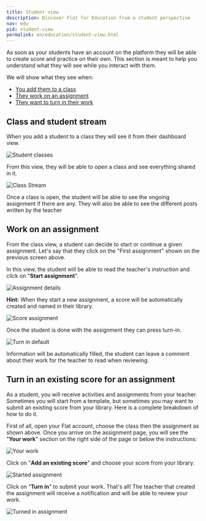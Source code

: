 ```yaml
---
title: Student view
description: Discover Flat for Education from a student perspective
nav: edu
pid: student-view
permalink: en/education/student-view.html
---
```


As soon as your students have an account on the platform they will be able to create score and practice on their own. This section is meant to help you understand what they will see while you interact with them.

We will show what they see when:

* [You add them to a class](#class-and-student-stream)
* [They work on an assignment](#work-on-an-assignment)
* [They want to turn in their work](#turn-in-an-existing-score-for-an-assignment)

## Class and student stream

When you add a student to a class they will see it from their dashboard view.

![Student classes](/help/assets/img/edu/class-student-list.png)

From this view, they will be able to open a class and see everything shared in it.

![Class Stream](/help/assets/img/edu/class-student-stream.png)

Once a class is open, the student will be able to see the ongoing assignment if there are any. 
They will also be able to see the different posts written by the teacher

## Work on an assignment

From the class view, a student can decide to start or continue a given assignment.
Let's say that they click on the "First assignment" shown on the previous screen above.

In this view, the student will be able to read the teacher's instruction and click on "**Start assignment**".

![Assignment details](/help/assets/img/edu/class-student-assignment-view.png)

**Hint:** When they start a new assignment, a score will be automatically created and named in their library.

![Score assignment](/help/assets/img/edu/class-student-editor-template.png)

Once the student is done with the assignment they can press turn-in.

![Turn in default](/help/assets/img/edu/class-student-editor-turnin-default.png)

Information will be automatically filled, the student can leave a comment about their work for the teacher to read when reviewing.

## Turn in an existing score for an assignment

As a student, you will receive activities and assignments from your teacher.
Sometimes you will start from a template, but sometimes you may want to submit an existing score from your library.
Here is a complete breakdown of how to do it.

First of all, open your Flat account, choose the class then the assignment as shown above.
Once you arrive on the assignment page, you will see the "**Your work**" section on the right side of the page or below the instructions:

![Your work](/help/assets/img/edu/class-student-your-work-template-default.png)

Click on "**Add an existing score**" and choose your score from your library.

![Started assignment](/help/assets/img/edu/class-student-your-work-template-started.png)

Click on "**Turn in**" to submit your work. That's all! The teacher that created the assignment will receive a notification and will be able to review your work.

![Turned in assignment](/help/assets/img/edu/class-student-your-work-template-turned-in.png)

